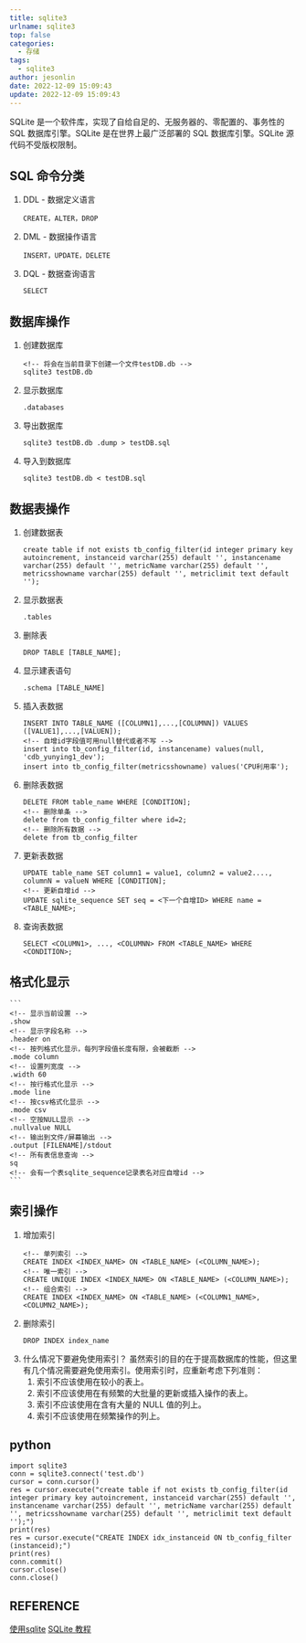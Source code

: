 ```yaml
---
title: sqlite3
urlname: sqlite3
top: false
categories:
  - 存储
tags:
  - sqlite3
author: jesonlin
date: 2022-12-09 15:09:43
update: 2022-12-09 15:09:43
---
```


SQLite 是一个软件库，实现了自给自足的、无服务器的、零配置的、事务性的 SQL 数据库引擎。SQLite 是在世界上最广泛部署的 SQL 数据库引擎。SQLite 源代码不受版权限制。

<!-- more -->

## SQL 命令分类
1. DDL - 数据定义语言
    ```
    CREATE，ALTER，DROP
    ```
2. DML - 数据操作语言
    ```
    INSERT，UPDATE，DELETE
    ```
3. DQL - 数据查询语言
    ```
    SELECT
    ```

## 数据库操作
1. 创建数据库
    ```
    <!-- 将会在当前目录下创建一个文件testDB.db -->
    sqlite3 testDB.db 
    ```
2. 显示数据库
    ```
    .databases
    ```
3. 导出数据库
    ```
    sqlite3 testDB.db .dump > testDB.sql
    ```
4. 导入到数据库
    ```
    sqlite3 testDB.db < testDB.sql
    ```


## 数据表操作
1. 创建数据表
    ```
    create table if not exists tb_config_filter(id integer primary key autoincrement, instanceid varchar(255) default '', instancename varchar(255) default '', metricName varchar(255) default '', metricsshowname varchar(255) default '', metriclimit text default '');
    ```
2. 显示数据表
    ```
    .tables
    ```
3. 删除表
    ```
    DROP TABLE [TABLE_NAME];
    ```
4. 显示建表语句
    ```
    .schema [TABLE_NAME]
    ```
5. 插入表数据
    ```
    INSERT INTO TABLE_NAME ([COLUMN1],...,[COLUMNN]) VALUES ([VALUE1],...,[VALUEN]);
    <!-- 自增id字段值可用null替代或者不写 -->
    insert into tb_config_filter(id, instancename) values(null, 'cdb_yunying1_dev');
    insert into tb_config_filter(metricsshowname) values('CPU利用率');
    ```
6. 删除表数据
    ```
    DELETE FROM table_name WHERE [CONDITION];
    <!-- 删除单条 -->
    delete from tb_config_filter where id=2;
    <!-- 删除所有数据 -->
    delete from tb_config_filter 
    ```
7. 更新表数据
    ```
    UPDATE table_name SET column1 = value1, column2 = value2...., columnN = valueN WHERE [CONDITION];
    <!-- 更新自增id -->
    UPDATE sqlite_sequence SET seq = <下一个自增ID> WHERE name = <TABLE_NAME>; 
    ```
8. 查询表数据
    ```
    SELECT <COLUMN1>, ..., <COLUMNN> FROM <TABLE_NAME> WHERE <CONDITION>;
    ```


## 格式化显示
    ```
    <!-- 显示当前设置 -->
    .show
    <!-- 显示字段名称 -->
    .header on
    <!-- 按列格式化显示，每列字段值长度有限，会被截断 -->
    .mode column
    <!-- 设置列宽度 -->
    .width 60
    <!-- 按行格式化显示 -->
    .mode line
    <!-- 按csv格式化显示 -->
    .mode csv
    <!-- 空按NULL显示 -->
    .nullvalue NULL
    <!-- 输出到文件/屏幕输出 -->
    .output [FILENAME]/stdout    
    <!-- 所有表信息查询 -->
    sq
    <!-- 会有一个表sqlite_sequence记录表名对应自增id -->
    ```

## 索引操作
1. 增加索引
    ```
    <!-- 单列索引 -->
    CREATE INDEX <INDEX_NAME> ON <TABLE_NAME> (<COLUMN_NAME>);
    <!-- 唯一索引 -->
    CREATE UNIQUE INDEX <INDEX_NAME> ON <TABLE_NAME> (<COLUMN_NAME>);
    <!-- 组合索引 -->
    CREATE INDEX <INDEX_NAME> ON <TABLE_NAME> (<COLUMN1_NAME>, <COLUMN2_NAME>);
    ```
2. 删除索引
    ```
    DROP INDEX index_name
    ```
3. 什么情况下要避免使用索引？
    虽然索引的目的在于提高数据库的性能，但这里有几个情况需要避免使用索引。使用索引时，应重新考虑下列准则：  
    1. 索引不应该使用在较小的表上。
    2. 索引不应该使用在有频繁的大批量的更新或插入操作的表上。
    3. 索引不应该使用在含有大量的 NULL 值的列上。
    4. 索引不应该使用在频繁操作的列上。


## python
```
import sqlite3
conn = sqlite3.connect('test.db')
cursor = conn.cursor()
res = cursor.execute("create table if not exists tb_config_filter(id integer primary key autoincrement, instanceid varchar(255) default '', instancename varchar(255) default '', metricName varchar(255) default '', metricsshowname varchar(255) default '', metriclimit text default '');")
print(res)
res = cursor.execute("CREATE INDEX idx_instanceid ON tb_config_filter (instanceid);")
print(res)
conn.commit()
cursor.close()
conn.close()
```


## REFERENCE
[使用sqlite](https://www.liaoxuefeng.com/wiki/1016959663602400/1017801751919456)
[SQLite 教程](https://www.runoob.com/sqlite/sqlite-tutorial.html)